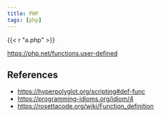 ```yaml
---
title: PHP
tags: [php]
---
```


{{< r "a.php" >}}

<https://php.net/functions.user-defined>

## References

- <https://hyperpolyglot.org/scripting#def-func>
- <https://programming-idioms.org/idiom/4>
- <https://rosettacode.org/wiki/Function_definition>
